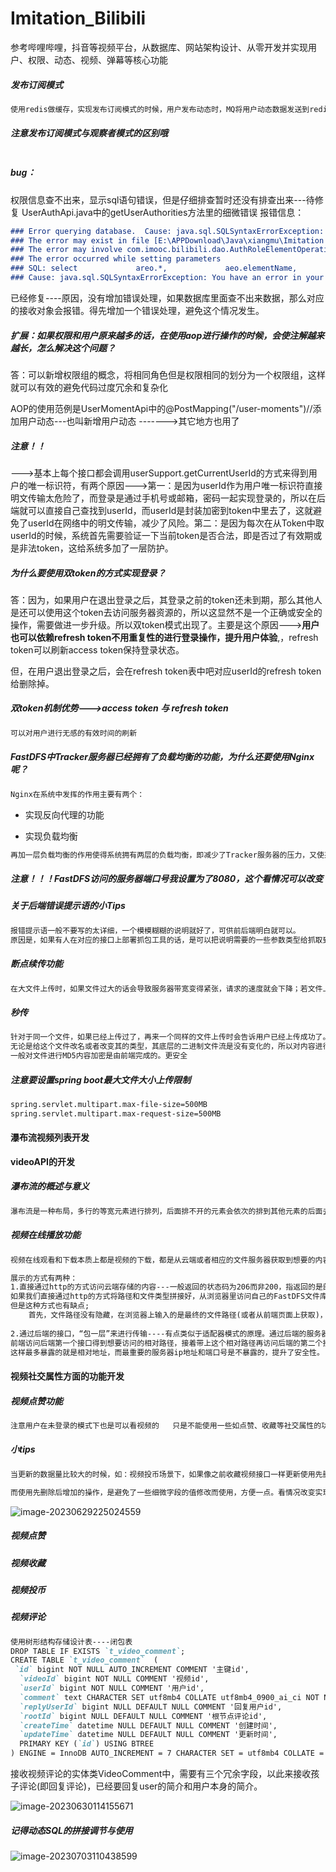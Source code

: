 # Imitation_Bilibili
参考哔哩哔哩，抖音等视频平台，从数据库、网站架构设计、从零开发并实现用户、权限、动态、视频、弹幕等核心功能





##### 发布订阅模式

```md
使用redis做缓存，实现发布订阅模式的时候，用户发布动态时，MQ将用户动态数据发送到redis中，而用户需要从redis中取到相应的数据。
```

##### 注意发布订阅模式与观察者模式的区别哦

````md
````





##### bug：

权限信息查不出来，显示sql语句错误，但是仔细排查暂时还没有排查出来---待修复
UserAuthApi.java中的getUserAuthorities方法里的细微错误
报错信息：

```md
### Error querying database.  Cause: java.sql.SQLSyntaxErrorException: You have an error in your SQL syntax; check the manual that corresponds to your MySQL server version for the right syntax to use near '' at line 10
### The error may exist in file [E:\APPDownload\Java\xiangmu\Imitation B station\Project\imitation-bilibili\imitation-bilibili-dao\target\classes\mapper\authRoleElementOperation.xml]
### The error may involve com.imooc.bilibili.dao.AuthRoleElementOperationDao.getRoleElementOperationsByRoleIds-Inline
### The error occurred while setting parameters
### SQL: select             areo.*,             aeo.elementName,             aeo.elementCode,             aeo.operationType         from             t_auth_role_element_operation areo             left join t_auth_element_operation aeo on areo.elementOperationId = aeo.id         where             areo.roleId in
### Cause: java.sql.SQLSyntaxErrorException: You have an error in your SQL syntax; check the manual that corresponds to your MySQL server version for the right syntax to use near '' at line 10; bad SQL grammar []; nested exception is java.sql.SQLSyntaxErrorException: You have an error in your SQL syntax; check the manual that corresponds to your MySQL server version for the right syntax to use near '' at line 10]
```

已经修复----原因，没有增加错误处理，如果数据库里面查不出来数据，那么对应的接收对象会报错。得先增加一个错误处理，避免这个情况发生。 





##### 扩展：如果权限和用户原来越多的话，在使用aop进行操作的时候，会使注解越来越长，怎么解决这个问题？

答：可以新增权限组的概念，将相同角色但是权限相同的划分为一个权限组，这样就可以有效的避免代码过度冗余和复杂化

AOP的使用范例是UserMomentApi中的@PostMapping("/user-moments")//添加用户动态---也叫新增用户动态 ------->其它地方也用了



##### 注意！！

--->基本上每个接口都会调用userSupport.getCurrentUserId的方式来得到用户的唯一标识符，有两个原因--->第一：是因为userId作为用户唯一标识符直接明文传输太危险了，而登录是通过手机号或邮箱，密码一起实现登录的，所以在后端就可以直接自己查找到userId，而userId是封装加密到token中里去了，这就避免了userId在网络中的明文传输，减少了风险。第二：是因为每次在从Token中取userId的时候，系统首先需要验证一下当前token是否合法，即是否过了有效期或是非法token，这给系统多加了一层防护。



##### 为什么要使用双token的方式实现登录？

答：因为，如果用户在退出登录之后，其登录之前的token还未到期，那么其他人是还可以使用这个token去访问服务器资源的，所以这显然不是一个正确或安全的操作，需要做进一步升级。所以双token模式出现了。主要是这个原因--->**用户也可以依赖refresh token不用重复性的进行登录操作，提升用户体验**,，refresh token可以刷新access token保持登录状态。

但，在用户退出登录之后，会在refresh token表中吧对应userId的refresh token给删除掉。



##### 双token机制优势--->access token 与 refresh token

```md
可以对用户进行无感的有效时间的刷新
```



##### FastDFS中Tracker服务器已经拥有了负载均衡的功能，为什么还要使用Nginx呢？

```md
Nginx在系统中发挥的作用主要有两个：
```

- 实现反向代理的功能

- 实现负载均衡

```md
再加一层负载均衡的作用使得系统拥有两层的负载均衡，即减少了Tracker服务器的压力，又使系统变得更加灵活。减少服务器的性能损耗！
```



##### 注意！！！FastDFS访问的服务器端口号我设置为了8080，这个看情况可以改变



##### 关于后端错误提示语的小Tips

```md
报错提示语一般不要写的太详细，一个模模糊糊的说明就好了，可供前后端明白就可以。
原因是，如果有人在对应的接口上部署抓包工具的话，是可以把说明需要的一些参数类型给抓取到的，在攻击者进行暴力破解接口参数的时候，如果报错消息太过详细的话会有一定的危险性，所以模糊一点就够了！
```



##### 断点续传功能

```md
在大文件上传时，如果文件过大的话会导致服务器带宽变得紧张，请求的速度就会下降；若文件上传的过程中，遇到服务中断、网络中断或页面崩溃等等导致文件上传失败，重新上传全部文件会损耗服务器性能，也让用户体验更差。---->所以，断点续传功能的出现解决了这个问题。把大文件进行分片传输   其实是需要前端进行文件分片会好一点-->后端也可以实现
```



##### 秒传

```md
针对于同一个文件，如果已经上传过了，再来一个同样的文件上传时会告诉用户已经上传成功了。这需要将每个文件的内容进行MD5的加密获得一个唯一的文件标识字符串。
无论是给这个文件改名或者改变其的类型，其底层的二进制文件流是没有变化的，所以对内容进行md5加密可以得到该文件的唯一标识符。
一般对文件进行MD5内容加密是由前端完成的。更安全
```



##### 注意要设置spring boot最大文件大小上传限制

```md
spring.servlet.multipart.max-file-size=500MB
spring.servlet.multipart.max-request-size=500MB
```



#### 瀑布流视频列表开发

**videoAPI的开发**

##### 瀑布流的概述与意义

```md
瀑布流是一种布局，多行的等宽元素进行排列，后面排不开的元素会依次的排到其他元素的后面去。在一个完整的页面当中,由于高度是有限制的，首先会加载一部分元素的内容，暂时加载不到的元素会放到后面进行加载，不会进入页面之后就全部加载。节省一些网络请求的资源，同时让页面的显示速度变得更快。---后端实现方式原理其实就是一个分页查询，分页的大小就为当前页面高度内所需要的数据大小。
```



##### 视频在线播放功能

```md
视频在线观看和下载本质上都是视频的下载，都是从云端或者相应的文件服务器获取到想要的内容。分片下载(推荐)---或者完整文件下载

展示的方式有两种：
1.直接通过http的方式访问云端存储的内容---一般返回的状态码为206而非200，指返回的是部分内容即分片获取视频内容(二进制内容)
如果我们直接通过http的方式将路径和文件类型拼接好，从浏览器里访问自己的FastDFS文件库的话，浏览器会自动帮我们进行分片的获取.
但是这种方式也有缺点;
	首先，文件路径没有隐藏，在浏览器上输入的是最终的文件路径(或者从前端页面上获取)，会暴露给所有人，不安全！不好进行权限控制。
	
2.通过后端的接口，“包一层”来进行传输----有点类似于适配器模式的原理。通过后端的服务器来进行文件的获取(推荐！！)
前端访问后端第一个接口得到想要访问的相对路径，接着带上这个相对路径再访问后端的第二个接口，由后端再对路径进行拼接成绝对路径去访问FastDFS服务器获取视频文件，再以流的形式传回给前端。后端拿到文件二进制流数据之后，可以在进行一个AES的数据流加密再传输给前端，前端再解密就可以了。
这样最多暴露的就是相对地址，而最重要的服务器ip地址和端口号是不暴露的，提升了安全性。

```



#### 视频社交属性方面的功能开发

##### 视频点赞功能

```md
注意用户在未登录的模式下也是可以看视频的   只是不能使用一些如点赞、收藏等社交属性的功能
```

##### 小tips

```md
当更新的数据量比较大的时候，如：视频投币场景下，如果像之前收藏视频接口一样更新使用先删除后添加的操作处理，会使数据量有一个成倍的增长。如果一个视频有二十万的投币，如果使用的是先删除后增加的操作，会使数据处理量达到四十万，这使数据量级增加了一倍，所以要直接使用update操作将数据量级控制在最小的范围里。

而使用先删除后增加的操作，是避免了一些细微字段的值修改而使用，方便一点。看情况改变实现方式！
```

![image-20230629225024559](C:\Users\Amber\AppData\Roaming\Typora\typora-user-images\image-20230629225024559.png)

##### 视频点赞



##### 视频收藏



##### 视频投币



##### 视频评论

```md
使用树形结构存储设计表----闭包表
DROP TABLE IF EXISTS `t_video_comment`;
CREATE TABLE `t_video_comment`  (
 `id` bigint NOT NULL AUTO_INCREMENT COMMENT '主键id',
  `videoId` bigint NOT NULL COMMENT '视频id',
  `userId` bigint NOT NULL COMMENT '用户id',
  `comment` text CHARACTER SET utf8mb4 COLLATE utf8mb4_0900_ai_ci NOT NULL COMMENT '评论',
  `replyUserId` bigint NULL DEFAULT NULL COMMENT '回复用户id',
  `rootId` bigint NULL DEFAULT NULL COMMENT '根节点评论id',
  `createTime` datetime NULL DEFAULT NULL COMMENT '创建时间',
  `updateTime` datetime NULL DEFAULT NULL COMMENT '更新时间',
  PRIMARY KEY (`id`) USING BTREE
) ENGINE = InnoDB AUTO_INCREMENT = 7 CHARACTER SET = utf8mb4 COLLATE = utf8mb4_0900_ai_ci COMMENT = '视频评论表' ROW_FORMAT = Dynamic;
```

接收视频评论的实体类VideoComment中，需要有三个冗余字段，以此来接收孩子评论(即回复评论)，已经要回复user的简介和用户本身的简介。

![image-20230630114155671](C:\Users\Amber\AppData\Roaming\Typora\typora-user-images\image-20230630114155671.png)

##### 记得动态SQL的拼接调节与使用

![image-20230703110438599](C:\Users\Amber\AppData\Roaming\Typora\typora-user-images\image-20230703110438599.png)




































